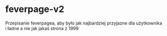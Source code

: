 # feverpage-v2

Przepisanie feverpagea, aby było jak najbardziej przyjazne dla użytkownika i ładne
a nie jak jakaś strona z 1999
